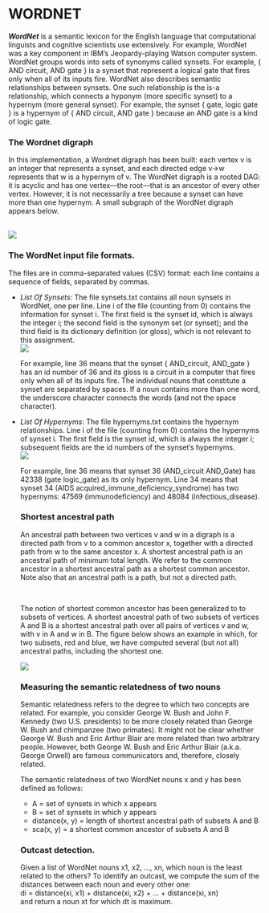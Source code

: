 <h1>WORDNET</h1>
<p><b><i>WordNet</i></b> is a semantic lexicon for the English language that computational linguists and cognitive scientists use extensively. For example, WordNet was a key 
component in IBM’s Jeopardy-playing Watson computer system. WordNet groups words into sets of synonyms called synsets. For example, { AND circuit, AND gate } is a 
synset that represent a logical gate that fires only when all of its inputs fire. WordNet also describes semantic relationships between synsets. One such 
relationship is the is-a relationship, which connects a hyponym (more specific synset) to a hypernym (more general synset). For example, the synset 
  { gate, logic gate } is a hypernym of { AND circuit, AND gate } because an AND gate is a kind of logic gate. </p>
  <h3>The Wordnet digraph</h3>
 <p> In this implementation, a Wordnet digraph has been built: each vertex v is an integer that represents a synset, and each directed edge v→w represents that w is a 
 hypernym of v. The WordNet digraph is a rooted DAG: it is acyclic and has one vertex—the root—that is an ancestor of every other vertex. However, it is not 
  necessarily a tree because a synset can have more than one hypernym. A small subgraph of the WordNet digraph appears below.</p></br>
 <img src="https://coursera.cs.princeton.edu/algs4/assignments/wordnet/wordnet-event.png">
 <h3>The WordNet input file formats.</h3>
 <p>The files are in comma-separated values (CSV) format: each line contains a sequence of fields, separated by commas. </p>
 <ul>
  <li><i>List Of Synsets</i>: The file synsets.txt contains all noun synsets in WordNet, one per line. Line i of the file (counting from 0) contains the information for synset i. The first field is the synset id, which is always the integer i; the second field is the synonym set (or synset); and the third field is its dictionary definition (or gloss), which is not relevant to this assignment.</br>
 <img src="https://coursera.cs.princeton.edu/algs4/assignments/wordnet/wordnet-synsets.png">
 <p>For example, line 36 means that the synset { AND_circuit, AND_gate } has an id number of 36 and its gloss is a circuit in a computer that fires only when all of its inputs fire. The individual nouns that constitute a synset are separated by spaces. If a noun contains more than one word, the underscore character connects the words (and not the space character). </p>
  <li><i>List Of Hypernyms</i>: The file hypernyms.txt contains the hypernym relationships. Line i of the file (counting from 0) contains the hypernyms of synset i. The first field is the synset id, which is always the integer i; subsequent fields are the id numbers of the synset’s hypernyms. </br>
  <img src="https://coursera.cs.princeton.edu/algs4/assignments/wordnet/wordnet-hypernyms.png">
  <p>For example, line 36 means that synset 36 (AND_circuit AND_Gate) has 42338 (gate logic_gate) as its only hypernym. Line 34 means that synset 34 (AIDS acquired_immune_deficiency_syndrome) has two hypernyms: 47569 (immunodeficiency) and 48084 (infectious_disease). </p>
  <h3>Shortest ancestral path</h3>
  <p>An ancestral path between two vertices v and w in a digraph is a directed path from v to a common ancestor x, together with a directed path from w to the same ancestor x. A shortest ancestral path is an ancestral path of minimum total length. We refer to the common ancestor in a shortest ancestral path as a shortest common ancestor. Note also that an ancestral path is a path, but not a directed path. </p></br>
  <p>The notion of shortest common ancestor has been generalized to to subsets of vertices. A shortest ancestral path of two subsets of vertices A and B is a shortest ancestral path over all pairs of vertices v and w, with v in A and w in B. The figure below shows an example in which, for two subsets, red and blue, we have computed several (but not all) ancestral paths, including the shortest one.</p>
  <img src="https://coursera.cs.princeton.edu/algs4/assignments/wordnet/wordnet-sca-set.png">
  <h3>Measuring the semantic relatedness of two nouns</h3>
  <p>Semantic relatedness refers to the degree to which two concepts are related. For example, you consider George W. Bush and John F. Kennedy (two U.S. presidents) to be more closely related than George W. Bush and chimpanzee (two primates). It might not be clear whether George W. Bush and Eric Arthur Blair are more related than two arbitrary people. However, both George W. Bush and Eric Arthur Blair (a.k.a. George Orwell) are famous communicators and, therefore, closely related. </p>
  <p>The semantic relatedness of two WordNet nouns x and y has been defined as follows: </p>
  <ul>
  <li>A = set of synsets in which x appears </li>
  <li> B = set of synsets in which y appears</li>
  <li>distance(x, y) = length of shortest ancestral path of subsets A and B</li>
  <li> sca(x, y) = a shortest common ancestor of subsets A and B </li>
  </ul>
  <h3>Outcast detection.</h3>
  <p>Given a list of WordNet nouns x1, x2, ..., xn, which noun is the least related to the others? To identify an outcast, we compute the sum of the distances between each noun and every other one: </br>
  di   =   distance(xi, x1)   +   distance(xi, x2)   +   ...   +   distance(xi, xn) </br>
  and return a noun xt for which dt is maximum.</p>


  
   
 
